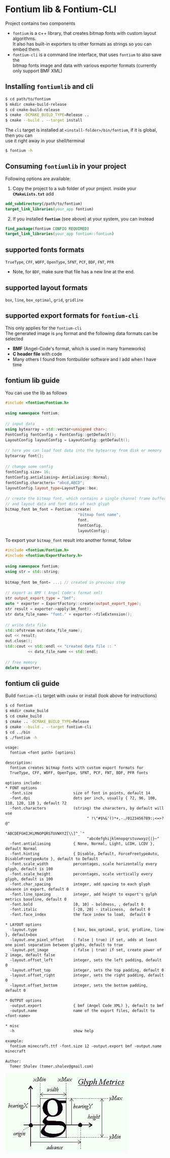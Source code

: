 # Fontium lib & Fontium-CLI

Project contains two components
- `fontium` is a c++ library, that creates bitmap fonts with custom layout algorithms.  
  It also has built-in exporters to other formats as strings so you can embed them.
- `fontium-cli` is a command line interface, that uses `fontium` to also save the  
  bitmap fonts image and data with various exporter formats (currently only support BMF XML)

## Installing  **`fontiumlib`** and **cli**
```bash
$ cd path/to/fontium
$ mkdir cmake-build-release
$ cd cmake-build-release
$ cmake -DCMAKE_BUILD_TYPE=Release ..
$ cmake --build . --target install
```
The `cli` target is installed at `<install-folder>/bin/fontium`, if it is global, then you can   
use it right away in your shell/terminal
```bash
$ fontium -h
```

## Consuming `fontiumlib` in your project
Following options are available:
1. Copy the project to a sub folder of your project. inside your **`CMakeLists.txt`** add
```cmake
add_subdirectory(/path/to/fontium)
target_link_libraries(your_app fontium)
```
2. If you installed **`fontium`** (see above) at your system, you can instead
```cmake
find_package(fontium CONFIG REQUIRED)
target_link_libraries(your_app fontium::fontium)
```

## supported fonts formats
`TrueType`, `CFF`, `WOFF`, `OpenType`, `SFNT`, `PCF`, `BDF`, `FNT`, `PFR`  
- Note, for `BDF`, make sure that file has a new line at the end.

## supported layout formats
`box`, `line`, `box_optimal`, `grid`, `gridline`

## supported export formats for `fontium-cli`
This only applies for the `fontium-cli`  
The generated image is `png` format and the following data formats can be selected  
- **BMF** (Angel-Code's format, which is used in many frameworks)
- **C header file** with code
- Many others I found from fontbuilder software and I add when I have time

## fontium lib guide
You can use the lib as follows
```cpp
#include <fontium/Fontium.h>

using namespace fontium;

// input data
using bytearray = std::vector<unsigned char>;
FontConfig fontConfig = FontConfig::getDefault();
LayoutConfig layoutConfig = LayoutConfig::getDefault();

// here you can load font data into the bytearray from disk or memory
bytearray font{};

// change some config
fontConfig.size= 16;
fontConfig.antialiasing= Antialiasing::Normal;
fontConfig.characters= "abcd,ABCD";
layoutConfig.layout_type=LayoutType::box;

// create the bitmap font, which contains a single channel frame buffer
// and layout data and font data of each glyph
bitmap_font bm_font = Fontium::create(
                                "bitmap font name",
                                font,
                                fontConfig,
                                layoutConfig);

```

To export your `bitmap_font` result into another format, follow
```cpp
#include <fontium/Fontium.h>
#include <fontium/ExportFactory.h>

using namespace fontium;
using str = std::string;

bitmap_font bm_font= ...; // created in previous step

// export as BMF ( Angel Code's format xml)
str output_export_type = "bmf";
auto * exporter = ExportFactory::create(output_export_type);
str result = exporter->apply(bm_font);
str data_file_name= "font." + exporter->fileExtension();

// write data file
std::ofstream out(data_file_name);
out << result;
out.close();
std::cout << std::endl << "created data file :: " 
          << data_file_name << std::endl;

// free memory
delete exporter;

```

## fontium cli guide

Build `fontium-cli` target with `cmake` or install (look above for instructions)
```bash
$ cd fontium
$ mkdir cmake_build
$ cd cmake_build
$ cmake .. -DCMAKE_BUILD_TYPE=Release
$ cmake --build . --target fontium-cli
$ cd ../bin
$ ./fontium -h
```

```text
usage:
  fontium <font path> [options]

description:
  fontium creates bitmap fonts with custom export formats for
  TrueType, CFF, WOFF, OpenType, SFNT, PCF, FNT, BDF, PFR fonts

options include:
* FONT options
  -font.size                  size of font in points, default 14
  -font.dpi                   dots per inch, usually { 72, 96, 100, 110, 120, 128 }, default 72
  -font.characters            (string) the characters, by default will use
                                    " !\"#$%&'()*+,-./0123456789:;<=>?@"
                                    "ABCDEFGHIJKLMNOPQRSTUVWXYZ[\\]^_`"
                                    "abcdefghijklmnopqrstuvwxyz{|}~"
  -font.antialiasing          { None, Normal, Light, LCDH, LCDV }, default Normal
  -font.hinting               { Disable, Default, ForceFreetypeAuto, DisableFreetypeAuto }, default to Default
  -font.scale_width           percentages, scale horizontally every glyph, default is 100
  -font.scale_height          percentages, scale vertically every glyph, default is 100
  -font.char_spacing          integer, add spacing to each glyph advance in export, default 0
  -font.line_spacing          integer, add height to export's gylph metrics baseline, default 0
  -font.bold                  [0, 10] - boldness, , default 0
  -font.italic                [-20, 20] - italicness,  default 0
  -font.face_index            the face index to load,  default 0

* LAYOUT options
  -layout.type                { box, box_optimal, grid, gridline, line }, default=box
  -layout.one_pixel_offset    ( false | true) if set, adds at least one pixel separation between glyphs, default to true
  -layout.pot_image           ( false | true) if set, create power of 2 image, default false
  -layout.offset_left         integer, sets the left padding, default 0
  -layout.offset_top          integer, sets the top padding, default 0
  -layout.offset_right        integer, sets the right padding, default 0
  -layout.offset_bottom       integer, sets the bottom padding, default 0

* OUTPUT options
  -output.export              { bmf (Angel Code XML) }, default to bmf
  -output.name                name of the export files, default to <font-name>

* misc
  -h                          show help

example:
  fontium minecraft.ttf -font.size 12 -output.export bmf -output.name minecraft

Author:
  Tomer Shalev (tomer.shalev@gmail.com)
```
<img src="assets/glyph.png">
